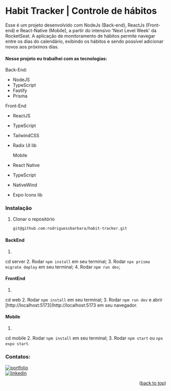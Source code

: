 # Habit Tracker | Controle de hábitos
Esse é um projeto desenvolvido com NodeJs (Back-end), ReactJs (Front-end) e React-Native (Mobile), a partir do intensivo 'Next Level Week' da RocketSeat.
A aplicação de monitoramento de hábitos permite navegar entre os dias do calendário, exibindo os hábitos e sendo possível adicionar novos aos próximos dias.

#### Nesse projeto eu trabalhei com as tecnologias:
  Back-End:
  - NodeJS
  - TypeScript
  - Fastify
  - Prisma

  Front-End
  - ReactJS
  - TypeScript
  - TailwindCSS
  - Radix UI lib

    Mobile
  - React Native
  - TypeScript
  - NativeWind
  - Expo Icons lib

### Instalação
1. Clonar o repositório
   ```sh
   git@github.com:rodriguessbarbara/habit-tracker.git

  #### BackEnd
1.    ```sh
   cd server
2. Rodar `npm install` em seu terminal;
3. Rodar `npx prisma migrate deploy` em seu terminal;
4. Rodar `npm run dev`;

  #### FrontEnd
1.    ```sh
   cd web
2. Rodar `npm install` em seu terminal;
3. Rodar `npm run dev` e abrir [http://localhost:5173](http://localhost:5173 em seu navegador.

  #### Mobile
1.    ```sh
   cd mobile
2. Rodar `npm install` em seu terminal;
3. Rodar `npm start` ou `npx expo start`.

### Contatos:
[![portfolio](https://img.shields.io/badge/my_portfolio-000?style=for-the-badge&logo=ko-fi&logoColor=white)](https://rodriguessbarbara.github.io/)</br>
[![linkedin](https://img.shields.io/badge/linkedin-0A66C2?style=for-the-badge&logo=linkedin&logoColor=white)](https://www.linkedin.com/in/rodriguessbarbara/)</br>

<p align="right">(<a href="#top">back to top</a>)</p>
